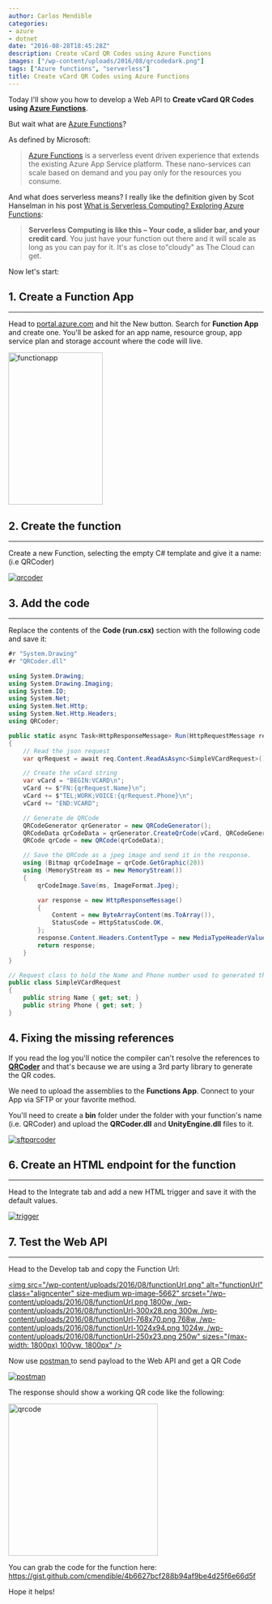 ```yaml
---
author: Carlos Mendible
categories:
- azure
- dotnet
date: "2016-08-28T18:45:28Z"
description: Create vCard QR Codes using Azure Functions
images: ["/wp-content/uploads/2016/08/qrcodedark.png"]
tags: ["Azure functions", "serverless"]
title: Create vCard QR Codes using Azure Functions
---
```

Today I'll show you how to develop a Web API to **Create vCard QR Codes using <a href="https://azure.microsoft.com/en-us/services/functions/" target="_blank">Azure Functions</a>**.

But wait what are <a href="https://azure.microsoft.com/en-us/services/functions/" target="_blank">Azure Functions</a>?

As defined by Microsoft:

> <a href="https://azure.microsoft.com/en-us/services/functions/" target="_blank">Azure Functions</a> is a serverless event driven experience that extends the existing Azure App Service platform. These nano-services can scale based on demand and you pay only for the resources you consume.

And what does serverless means? I really like the definition given by Scot Hanselman in his post <a href="http://www.hanselman.com/blog/WhatIsServerlessComputingExploringAzureFunctions.aspx" target="_blank">What is Serverless Computing? Exploring Azure Functions</a>:

> **Serverless Computing is like this &#8211; Your code, a slider bar, and your credit card**. You just have your function out there and it will scale as long as you can pay for it. It's as close to"cloudy" as The Cloud can get.

Now let's start:

## 1. Create a Function App
---
Head to <a href="http://portal.azure.com" target="_blank">portal.azure.com</a> and hit the New button. Search for **Function App** and create one. You'll be asked for an app name, resource group, app service plan and storage account where the code will live.
    
<a href="/wp-content/uploads/2016/08/functionapp-1.png"><img src="/wp-content/uploads/2016/08/functionapp-1-186x300.png" alt="functionapp" width="186" height="300" class="alignleft size-medium wp-image-5601" srcset="/wp-content/uploads/2016/08/functionapp-1-186x300.png 186w, /wp-content/uploads/2016/08/functionapp-1-634x1024.png 634w, /wp-content/uploads/2016/08/functionapp-1-250x404.png 250w, /wp-content/uploads/2016/08/functionapp-1.png 639w" sizes="(max-width: 186px) 100vw, 186px" /></a>
      
## 2. Create the function
---      
Create a new Function, selecting the empty C# template and give it a name: (i.e QRCoder)
          
<a href="/wp-content/uploads/2016/08/qrcoder.png"><img src="/wp-content/uploads/2016/08/qrcoder.png" alt="qrcoder" class="alignleft size-medium wp-image-5621" srcset="/wp-content/uploads/2016/08/qrcoder.png 1900w, /wp-content/uploads/2016/08/qrcoder-300x205.png 300w, /wp-content/uploads/2016/08/qrcoder-768x525.png 768w, /wp-content/uploads/2016/08/qrcoder-1024x701.png 1024w, /wp-content/uploads/2016/08/qrcoder-250x171.png 250w" sizes="(max-width: 1900px) 100vw, 1900px" /></a>
         
## 3. Add the code
---
Replace the contents of the **Code (run.csx)** section with the following code and save it:   
          
``` csharp
#r "System.Drawing"
#r "QRCoder.dll"

using System.Drawing;
using System.Drawing.Imaging;
using System.IO;
using System.Net;
using System.Net.Http;
using System.Net.Http.Headers;
using QRCoder;

public static async Task<HttpResponseMessage> Run(HttpRequestMessage req, TraceWriter log)
{
    // Read the json request
    var qrRequest = await req.Content.ReadAsAsync<SimpleVCardRequest>();

    // Create the vCard string
    var vCard = "BEGIN:VCARD\n";
    vCard += $"FN:{qrRequest.Name}\n";
    vCard += $"TEL;WORK;VOICE:{qrRequest.Phone}\n";
    vCard += "END:VCARD";

    // Generate de QRCode
    QRCodeGenerator qrGenerator = new QRCodeGenerator();
    QRCodeData qrCodeData = qrGenerator.CreateQrCode(vCard, QRCodeGenerator.ECCLevel.Q);
    QRCode qrCode = new QRCode(qrCodeData);

    // Save the QRCode as a jpeg image and send it in the response.
    using (Bitmap qrCodeImage = qrCode.GetGraphic(20))
    using (MemoryStream ms = new MemoryStream())
    {
        qrCodeImage.Save(ms, ImageFormat.Jpeg);

        var response = new HttpResponseMessage()
        {
            Content = new ByteArrayContent(ms.ToArray()),
            StatusCode = HttpStatusCode.OK,
        };
        response.Content.Headers.ContentType = new MediaTypeHeaderValue("image/jpeg");
        return response;
    }    
}

// Request class to hold the Name and Phone number used to generated the vCard QR Code
public class SimpleVCardRequest
{
    public string Name { get; set; }
    public string Phone { get; set; }
}
```  
      
## 4. Fixing the missing references
      
If you read the log you'll notice the compiler can't resolve the references to **<a href="https://github.com/codebude/QRCoder" target="_blank">QRCoder</a>** and that's because we are using a 3rd party library to generate the QR codes.
      
We need to upload the assemblies to the **Functions App**. Connect to your App via SFTP or your favorite method.
      
You'll need to create a **bin** folder under the folder with your function's name (i.e. QRCoder) and upload the **QRCoder.dll** and **UnityEngine.dll** files to it.
      
<a href="/wp-content/uploads/2016/08/sftpqrcoder.png"><img src="/wp-content/uploads/2016/08/sftpqrcoder.png" alt="sftpqrcoder" class="aligcenter size-medium wp-image-5641" /></a>
      
## 6. Create an HTML endpoint for the function
---    
Head to the Integrate tab and add a new HTML trigger and save it with the default values.
      
<a href="/wp-content/uploads/2016/08/trigger.png"><img src="/wp-content/uploads/2016/08/trigger.png" alt="trigger" class="aligcenter size-medium wp-image-5651" /></a>

## 7. Test the Web API
---    
Head to the Develop tab and copy the Function Url:
      
<a href="/wp-content/uploads/2016/08/functionUrl.png"><img src="/wp-content/uploads/2016/08/functionUrl.png" alt="functionUrl" class="aligncenter" size-medium wp-image-5662" srcset="/wp-content/uploads/2016/08/functionUrl.png 1800w, /wp-content/uploads/2016/08/functionUrl-300x28.png 300w, /wp-content/uploads/2016/08/functionUrl-768x70.png 768w, /wp-content/uploads/2016/08/functionUrl-1024x94.png 1024w, /wp-content/uploads/2016/08/functionUrl-250x23.png 250w" sizes="(max-width: 1800px) 100vw, 1800px" /></a>
      
Now use <a href="https://www.getpostman.com" target="_blank">postman </a>to send payload to the Web API and get a QR Code
      
<a href="/wp-content/uploads/2016/08/postman.png"><img src="/wp-content/uploads/2016/08/postman.png" alt="postman" class="aligcenter wp-image-5671" srcset="/wp-content/uploads/2016/08/postman.png 2354w, /wp-content/uploads/2016/08/postman-300x120.png 300w, /wp-content/uploads/2016/08/postman-768x307.png 768w, /wp-content/uploads/2016/08/postman-1024x409.png 1024w, /wp-content/uploads/2016/08/postman-250x100.png 250w" sizes="(max-width: 2354px) 100vw, 2354px" /></a>
      
The response should show a working QR code like the following:
      
<a href="/wp-content/uploads/2016/08/qrcode.png"><img src="/wp-content/uploads/2016/08/qrcode-295x300.png" alt="qrcode" width="295" height="300" class="aligcenter size-medium wp-image-5681" srcset="/wp-content/uploads/2016/08/qrcode-295x300.png 295w, /wp-content/uploads/2016/08/qrcode-768x782.png 768w, /wp-content/uploads/2016/08/qrcode-1006x1024.png 1006w, /wp-content/uploads/2016/08/qrcode-250x254.png 250w, /wp-content/uploads/2016/08/qrcode.png 1123w" sizes="(max-width: 295px) 100vw, 295px" /></a>
            
You can grab the code for the function here: <a href="https://gist.github.com/cmendible/4b6627bcf288b94af9be4d25f6e66d5f">https://gist.github.com/cmendible/4b6627bcf288b94af9be4d25f6e66d5f</a>
        
            
Hope it helps!